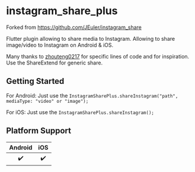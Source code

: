 # instagram_share_plus

Forked from https://github.com/JEuler/instagram_share

Flutter plugin allowing to share media to Instagram.
Allowing to share image/video to Instagram on Android & iOS.

Many thanks to [zhouteng0217](https://github.com/zhouteng0217/ShareExtend) for specific lines
of code and for inspiration. Use the ShareExtend for generic share.

## Getting Started
For Android:
Just use the `InstagramSharePlus.shareInstagram("path", mediaType: "video" or "image");`

For iOS:
Just use the `InstagramSharePlus.shareInstagram();`


## Platform Support

| Android | iOS |
| :-----: | :-: |
|   ✔️    | ✔️  |